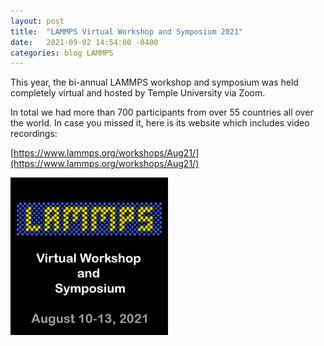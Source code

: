 ```yaml
---
layout: post
title:  "LAMMPS Virtual Workshop and Symposium 2021"
date:   2021-09-02 14:54:00 -0400
categories: blog LAMMPS
---
```


This year, the bi-annual LAMMPS workshop and symposium was held completely
virtual and hosted by Temple University via Zoom.

In total we had more than 700 participants from over 55 countries all over the
world. In case you missed it, here is its website which includes video recordings:

[https://www.lammps.org/workshops/Aug21/](https://www.lammps.org/workshops/Aug21/)

<img style="width: 50%" src="/assets/img/lammps-workshop-2021.png" />
